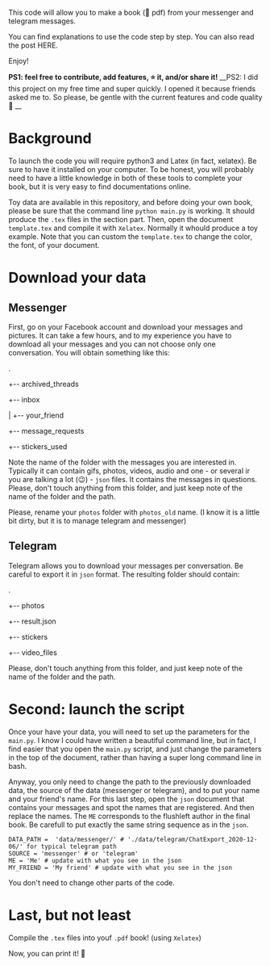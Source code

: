 This code will allow you to make a book (📔 pdf) from your messenger and telegram messages.

You can find explanations to use the code step by step. You can also read the post HERE. 

Enjoy!

__PS1: feel free to contribute, add features, ⭐️ it, and/or share it!__
__PS2: I did this project on my free time and super quickly. I opened it because friends asked me to. So please, be gentle with the current features and code quality 🙈 __

# Background

To launch the code you will require python3 and Latex (in fact, xelatex). Be sure to have it installed on your computer. To be honest, you will probably need to have a little knowledge in both of these tools to complete your book, but it is very easy to find documentations online.

Toy data are available in this repository, and before doing your own book, please be sure that the command line `python main.py` is working. It should produce the `.tex` files in the section part. 
Then, open the document `template.tex` and compile it with `Xelatex`. Normally it whould produce a toy example. Note that you can custom the `template.tex` to change the color, the font, of your document.

# Download your data

## Messenger

First, go on your Facebook account and download your messages and pictures. It can take a few hours, and to my experience you have to download all your messages and you can not choose only one conversation. You will obtain something like this:

.

+-- archived_threads

+-- inbox

|   +-- your_friend

+-- message_requests

+-- stickers_used


Note the name of the folder with the messages you are interested in. Typically it can contain gifs, photos, videos, audio and one - or several ir you are talking a lot (😉) - `json` files. It contains the messages in questions. Please, don't touch anything from this folder, and just keep note of the name of the folder and the path.

Please, rename your `photos` folder with `photos_old` name. (I know it is a little bit dirty, but it is to manage telegram and messenger)

## Telegram 

Telegram allows you to download your messages per conversation. Be careful to export it in `json` format. The resulting folder should contain:

.

+-- photos

+-- result.json

+-- stickers

+-- video_files

Please, don't touch anything from this folder, and just keep note of the name of the folder and the path.


# Second: launch the script

Once your have your data, you will need to set up the parameters for the `main.py`. I know I could have written a beautiful command line, but in fact, I find easier that you open the `main.py` script, and just change the parameters in the top of the document, rather than having a super long command line in bash.

Anyway, you only need to change the path to the previously downloaded data, the source of the data (messenger or telegram), and to put your name and your friend's name. For this last step, open the `json` document that contains your messages and spot the names that are registered. And then replace the names. The `ME` corresponds to the flushleft author in the final book. Be carefull to put exactly the same string sequence as in the `json`.

```
DATA_PATH =  'data/messenger/' # './data/telegram/ChatExport_2020-12-06/' for typical telegram path
SOURCE = 'messenger' # or 'telegram'
ME = 'Me' # update with what you see in the json
MY_FRIEND = 'My friend' # update with what you see in the json
```

You don't need to change other parts of the code.

# Last, but not least

Compile the `.tex` files into youf `.pdf` book! (using `Xelatex`)


Now, you can print it! 🎉
